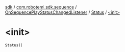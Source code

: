 [sdk](../../../index.md) / [com.robotemi.sdk.sequence](../../index.md) / [OnSequencePlayStatusChangedListener](../index.md) / [Status](index.md) / [&lt;init&gt;](./-init-.md)

# &lt;init&gt;

`Status()`